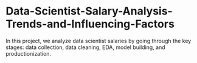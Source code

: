 # Data-Scientist-Salary-Analysis-Trends-and-Influencing-Factors
In this project, we analyze data scientist salaries by going through the key stages: data collection, data cleaning, EDA, model building, and productionization.

